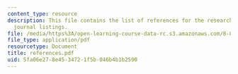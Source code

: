 ```yaml
---
content_type: resource
description: This file contains the list of references for the research paper and
  journal listings.
file: /media/https%3A/open-learning-course-data-rc.s3.amazonaws.com/8-811-particle-physics-ii-fall-2005/5fa06e278e4534721f5b046b4b1b2590_references.pdf
file_type: application/pdf
resourcetype: Document
title: references.pdf
uid: 5fa06e27-8e45-3472-1f5b-046b4b1b2590
---
```

